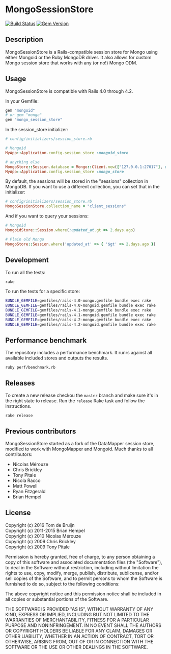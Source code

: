 # MongoSessionStore

[![Build Status](https://travis-ci.org/mongoid/mongo_session_store.png?branch=master)](https://travis-ci.org/mongoid/mongo_session_store) [![Gem Version](https://badge.fury.io/rb/mongo_session_store.svg)](http://badge.fury.io/rb/mongo_session_store)

## Description

MongoSessionStore is a Rails-compatible session store for Mongo using either
Mongoid or the Ruby MongoDB driver. It also allows for custom Mongo session
store that works with any (or no!) Mongo ODM.

## Usage

MongoSessionStore is compatible with Rails 4.0 through 4.2.

In your Gemfile:

```ruby
gem "mongoid"
# or gem "mongo"
gem "mongo_session_store"
```

In the session_store initializer:

```ruby
# config/initializers/session_store.rb

# Mongoid
MyApp::Application.config.session_store :mongoid_store

# anything else
MongoStore::Session.database = Mongo::Client.new(["127.0.0.1:27017"], database: "my_app_development")
MyApp::Application.config.session_store :mongo_store
```

By default, the sessions will be stored in the "sessions" collection in
MongoDB. If you want to use a different collection, you can set that in the
initializer:

```ruby
# config/initializers/session_store.rb
MongoSessionStore.collection_name = "client_sessions"
```

And if you want to query your sessions:

```ruby
# Mongoid
MongoidStore::Session.where(:updated_at.gt => 2.days.ago)

# Plain old Mongo
MongoStore::Session.where('updated_at' => { '$gt' => 2.days.ago })
```

## Development

To run all the tests:

```sh
rake
```

To run the tests for a specific store:

```sh
BUNDLE_GEMFILE=gemfiles/rails-4.0-mongo.gemfile bundle exec rake
BUNDLE_GEMFILE=gemfiles/rails-4.0-mongoid.gemfile bundle exec rake
BUNDLE_GEMFILE=gemfiles/rails-4.1-mongo.gemfile bundle exec rake
BUNDLE_GEMFILE=gemfiles/rails-4.1-mongoid.gemfile bundle exec rake
BUNDLE_GEMFILE=gemfiles/rails-4.2-mongo.gemfile bundle exec rake
BUNDLE_GEMFILE=gemfiles/rails-4.2-mongoid.gemfile bundle exec rake
```

## Performance benchmark

The repository includes a performance benchmark. It runrs against all available
included stores and outputs the results.

```
ruby perf/benchmark.rb
```

## Releases

To create a new release checkou the `master` branch and make sure it's in the
right state to release. Run the `release` Rake task and follow the
instructions.

```
rake release
```

## Previous contributors

MongoSessionStore started as a fork of the DataMapper session store, modified
to work with MongoMapper and Mongoid. Much thanks to all contributors:

* Nicolas Mérouze
* Chris Brickley
* Tony Pitale
* Nicola Racco
* Matt Powell
* Ryan Fitzgerald
* Brian Hempel

## License

Copyright (c) 2016 Tom de Bruijn  
Copyright (c) 2011-2015 Brian Hempel  
Copyright (c) 2010 Nicolas Mérouze  
Copyright (c) 2009 Chris Brickley  
Copyright (c) 2009 Tony Pitale  

Permission is hereby granted, free of charge, to any person obtaining a copy of
this software and associated documentation files (the "Software"), to deal in
the Software without restriction, including without limitation the rights to
use, copy, modify, merge, publish, distribute, sublicense, and/or sell copies
of the Software, and to permit persons to whom the Software is furnished to do
so, subject to the following conditions:

The above copyright notice and this permission notice shall be included in all
copies or substantial portions of the Software.

THE SOFTWARE IS PROVIDED "AS IS", WITHOUT WARRANTY OF ANY KIND, EXPRESS OR
IMPLIED, INCLUDING BUT NOT LIMITED TO THE WARRANTIES OF MERCHANTABILITY,
FITNESS FOR A PARTICULAR PURPOSE AND NONINFRINGEMENT. IN NO EVENT SHALL THE
AUTHORS OR COPYRIGHT HOLDERS BE LIABLE FOR ANY CLAIM, DAMAGES OR OTHER
LIABILITY, WHETHER IN AN ACTION OF CONTRACT, TORT OR OTHERWISE, ARISING FROM,
OUT OF OR IN CONNECTION WITH THE SOFTWARE OR THE USE OR OTHER DEALINGS IN THE
SOFTWARE.
